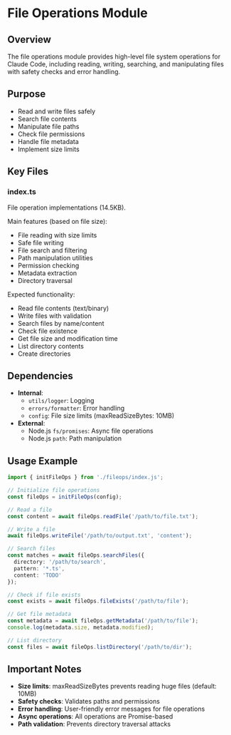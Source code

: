 # File Operations Module

## Overview
The file operations module provides high-level file system operations for Claude Code, including reading, writing, searching, and manipulating files with safety checks and error handling.

## Purpose
- Read and write files safely
- Search file contents
- Manipulate file paths
- Check file permissions
- Handle file metadata
- Implement size limits

## Key Files

### index.ts
File operation implementations (14.5KB).

Main features (based on file size):
- File reading with size limits
- Safe file writing
- File search and filtering
- Path manipulation utilities
- Permission checking
- Metadata extraction
- Directory traversal

Expected functionality:
- Read file contents (text/binary)
- Write files with validation
- Search files by name/content
- Check file existence
- Get file size and modification time
- List directory contents
- Create directories

## Dependencies
- **Internal**:
  - `utils/logger`: Logging
  - `errors/formatter`: Error handling
  - `config`: File size limits (maxReadSizeBytes: 10MB)
- **External**:
  - Node.js `fs/promises`: Async file operations
  - Node.js `path`: Path manipulation

## Usage Example

```typescript
import { initFileOps } from './fileops/index.js';

// Initialize file operations
const fileOps = initFileOps(config);

// Read a file
const content = await fileOps.readFile('/path/to/file.txt');

// Write a file
await fileOps.writeFile('/path/to/output.txt', 'content');

// Search files
const matches = await fileOps.searchFiles({
  directory: '/path/to/search',
  pattern: '*.ts',
  content: 'TODO'
});

// Check if file exists
const exists = await fileOps.fileExists('/path/to/file');

// Get file metadata
const metadata = await fileOps.getMetadata('/path/to/file');
console.log(metadata.size, metadata.modified);

// List directory
const files = await fileOps.listDirectory('/path/to/dir');
```

## Important Notes
- **Size limits**: maxReadSizeBytes prevents reading huge files (default: 10MB)
- **Safety checks**: Validates paths and permissions
- **Error handling**: User-friendly error messages for file operations
- **Async operations**: All operations are Promise-based
- **Path validation**: Prevents directory traversal attacks

